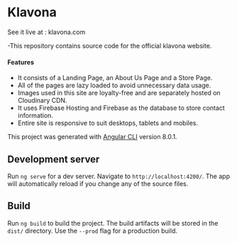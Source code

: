 # Klavona

See it live at : klavona.com

-This repository contains source code for the official klavona website.

#### Features

- It consists of a Landing Page, an About Us Page and a Store Page.
- All of the pages are lazy loaded to avoid unnecessary data usage.
- Images used in this site are loyalty-free and are separately hosted on Cloudinary CDN.
- It uses Firebase Hosting and Firebase as the database to store contact information.
- Entire site is responsive to suit desktops, tablets and mobiles.


This project was generated with [Angular CLI](https://github.com/angular/angular-cli) version 8.0.1.

## Development server

Run `ng serve` for a dev server. Navigate to `http://localhost:4200/`. The app will automatically reload if you change any of the source files.

## Build

Run `ng build` to build the project. The build artifacts will be stored in the `dist/` directory. Use the `--prod` flag for a production build.
